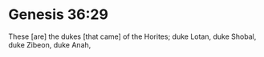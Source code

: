 # Genesis 36:29

These [are] the dukes [that came] of the Horites; duke Lotan, duke Shobal, duke Zibeon, duke Anah,